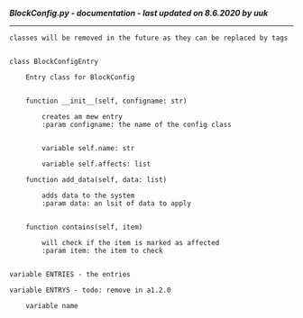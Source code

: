 ***BlockConfig.py - documentation - last updated on 8.6.2020 by uuk***
___

    classes will be removed in the future as they can be replaced by tags


    class BlockConfigEntry
        
        Entry class for BlockConfig


        function __init__(self, configname: str)
            
            creates am mew entry
            :param configname: the name of the config class


            variable self.name: str

            variable self.affects: list

        function add_data(self, data: list)
            
            adds data to the system
            :param data: an lsit of data to apply


        function contains(self, item)
            
            will check if the item is marked as affected
            :param item: the item to check


    variable ENTRIES - the entries

    variable ENTRYS - todo: remove in a1.2.0

        variable name